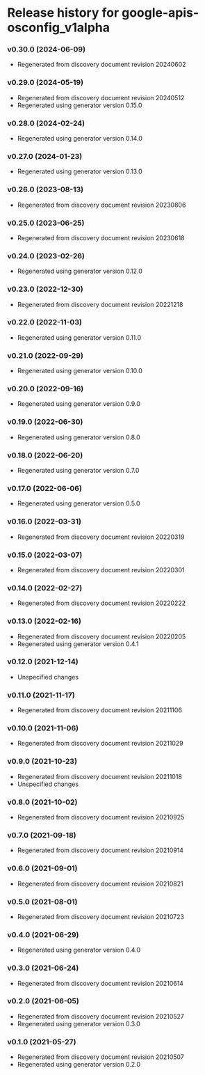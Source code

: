 # Release history for google-apis-osconfig_v1alpha

### v0.30.0 (2024-06-09)

* Regenerated from discovery document revision 20240602

### v0.29.0 (2024-05-19)

* Regenerated from discovery document revision 20240512
* Regenerated using generator version 0.15.0

### v0.28.0 (2024-02-24)

* Regenerated using generator version 0.14.0

### v0.27.0 (2024-01-23)

* Regenerated using generator version 0.13.0

### v0.26.0 (2023-08-13)

* Regenerated from discovery document revision 20230806

### v0.25.0 (2023-06-25)

* Regenerated from discovery document revision 20230618

### v0.24.0 (2023-02-26)

* Regenerated using generator version 0.12.0

### v0.23.0 (2022-12-30)

* Regenerated from discovery document revision 20221218

### v0.22.0 (2022-11-03)

* Regenerated using generator version 0.11.0

### v0.21.0 (2022-09-29)

* Regenerated using generator version 0.10.0

### v0.20.0 (2022-09-16)

* Regenerated using generator version 0.9.0

### v0.19.0 (2022-06-30)

* Regenerated using generator version 0.8.0

### v0.18.0 (2022-06-20)

* Regenerated using generator version 0.7.0

### v0.17.0 (2022-06-06)

* Regenerated using generator version 0.5.0

### v0.16.0 (2022-03-31)

* Regenerated from discovery document revision 20220319

### v0.15.0 (2022-03-07)

* Regenerated from discovery document revision 20220301

### v0.14.0 (2022-02-27)

* Regenerated from discovery document revision 20220222

### v0.13.0 (2022-02-16)

* Regenerated from discovery document revision 20220205
* Regenerated using generator version 0.4.1

### v0.12.0 (2021-12-14)

* Unspecified changes

### v0.11.0 (2021-11-17)

* Regenerated from discovery document revision 20211106

### v0.10.0 (2021-11-06)

* Regenerated from discovery document revision 20211029

### v0.9.0 (2021-10-23)

* Regenerated from discovery document revision 20211018
* Unspecified changes

### v0.8.0 (2021-10-02)

* Regenerated from discovery document revision 20210925

### v0.7.0 (2021-09-18)

* Regenerated from discovery document revision 20210914

### v0.6.0 (2021-09-01)

* Regenerated from discovery document revision 20210821

### v0.5.0 (2021-08-01)

* Regenerated from discovery document revision 20210723

### v0.4.0 (2021-06-29)

* Regenerated using generator version 0.4.0

### v0.3.0 (2021-06-24)

* Regenerated from discovery document revision 20210614

### v0.2.0 (2021-06-05)

* Regenerated from discovery document revision 20210527
* Regenerated using generator version 0.3.0

### v0.1.0 (2021-05-27)

* Regenerated from discovery document revision 20210507
* Regenerated using generator version 0.2.0

